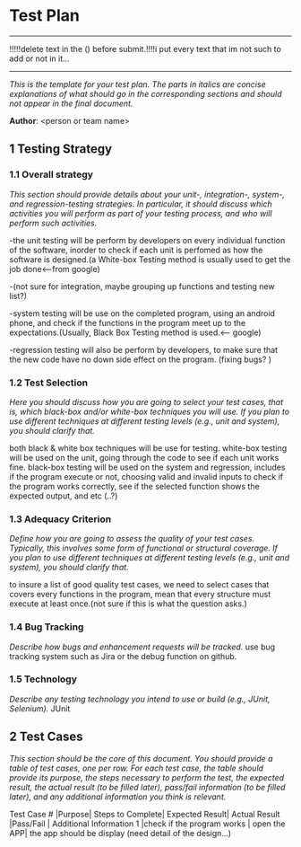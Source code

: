 # Test Plan
********************************************
!!!!!delete text in the () before submit.!!!!i put every text that im not such to add or not in it...
*********************************************
*This is the template for your test plan. The parts in italics are concise explanations of what should go in the corresponding sections and should not appear in the final document.*

**Author**: \<person or team name\>

## 1 Testing Strategy

### 1.1 Overall strategy

*This section should provide details about your unit-, integration-, system-, and regression-testing strategies. In particular, it should discuss which activities you will perform as part of your testing process, and who will perform such activities.*

-the unit testing will be perform by developers on every individual function of the software, inorder to check if each unit is perfomed as how the software is designed.(a White-box Testing method is usually used to get the job done<--from google)

-(not sure for integration, maybe grouping up functions and testing new list?)

-system testing will be use on the completed program, using an android phone, and check if the functions in the program meet up to the expectations.(Usually, Black Box Testing method is used.<-- google)

-regression testing will also be perform by developers, to make sure that the new code have no down side effect on the program. (fixing bugs? )

### 1.2 Test Selection

*Here you should discuss how you are going to select your test cases, that is, which black-box and/or white-box techniques you will use. If you plan to use different techniques at different testing levels (e.g., unit and system), you should clarify that.*

both black & white box techniques will be use for testing.
white-box testing will be used on the unit, going through the code to see if each unit works fine.
black-box testing will be used on the system and regression, includes if the program execute or not, choosing valid and invalid inputs to check if the program works correctly, see if the selected function shows the expected output, and etc (..?)


### 1.3 Adequacy Criterion

*Define how you are going to assess the quality of your test cases. Typically, this involves some form of functional or structural coverage. If you plan to use different techniques at different testing levels (e.g., unit and system), you should clarify that.*

  to insure a list of good quality test cases, we need to select cases that covers every functions in the program, mean that every structure must execute at least once.(not sure if this is what the question asks.)

### 1.4 Bug Tracking

*Describe how bugs and enhancement requests will be tracked.*
  use bug tracking system such as Jira or the debug function on github.

### 1.5 Technology

*Describe any testing technology you intend to use or build (e.g., JUnit, Selenium).*
 JUnit

## 2 Test Cases

*This section should be the core of this document. You should provide a table of test cases, one per row. For each test case, the table should provide its purpose, the steps necessary to perform the test, the expected result, the actual result (to be filled later), pass/fail information (to be filled later), and any additional information you think is relevant.*

Test Case #	|Purpose|	Steps to Complete|	Expected Result|	Actual Result	|Pass/Fail	| Additional Information
1 |check if the program works | open the APP| the app should be display
(need detail of the design...)
